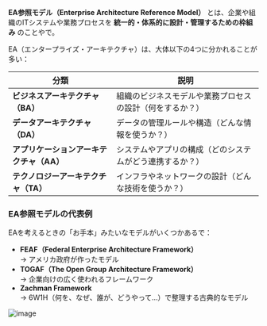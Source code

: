 

**EA参照モデル（Enterprise Architecture Reference Model）** とは、企業や組織のITシステムや業務プロセスを **統一的・体系的に設計・管理するための枠組み** のことやで。  

EA（エンタープライズ・アーキテクチャ）は、大体以下の4つに分かれることが多い：  

| 分類              | 説明 |
|-----------------|-----------------------------------------------------------------------------------|
| **ビジネスアーキテクチャ（BA）** | 組織のビジネスモデルや業務プロセスの設計（何をするか？） |
| **データアーキテクチャ（DA）** | データの管理ルールや構造（どんな情報を使うか？） |
| **アプリケーションアーキテクチャ（AA）** | システムやアプリの構成（どのシステムがどう連携するか？） |
| **テクノロジーアーキテクチャ（TA）** | インフラやネットワークの設計（どんな技術を使うか？） |

### **EA参照モデルの代表例**
EAを考えるときの「お手本」みたいなモデルがいくつかあるで：
- **FEAF（Federal Enterprise Architecture Framework）**  
  → アメリカ政府が作ったモデル
- **TOGAF（The Open Group Architecture Framework）**  
  → 企業向けの広く使われるフレームワーク
- **Zachman Framework**  
  → 6W1H（何を、なぜ、誰が、どうやって…）で整理する古典的なモデル  

![image](https://github.com/user-attachments/assets/240855ff-68c2-4475-b65a-8af941b666ac)

